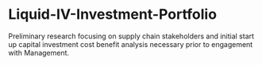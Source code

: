 # Liquid-IV-Investment-Portfolio
Preliminary research focusing on supply chain stakeholders and initial start up capital investment cost benefit analysis necessary prior to engagement with Management.
